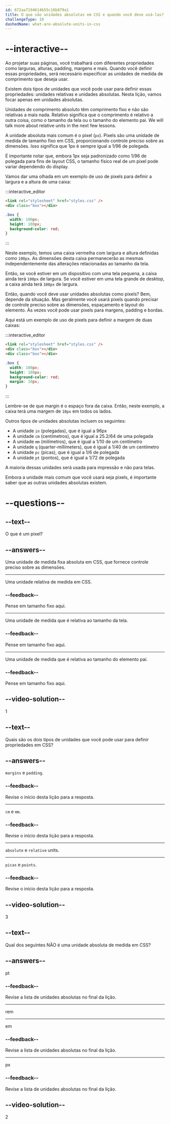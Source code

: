 ```yaml
---
id: 672aa7194614b55c16b879a1
title: O que são unidades absolutas em CSS e quando você deve usá-las?
challengeType: 19
dashedName: what-are-absolute-units-in-css
---
```


# --interactive--

Ao projetar suas páginas, você trabalhará com diferentes propriedades como larguras, alturas, padding, margens e mais. Quando você definir essas propriedades, será necessário especificar as unidades de medida de comprimento que deseja usar.

Existem dois tipos de unidades que você pode usar para definir essas propriedades: unidades relativas e unidades absolutas. Nesta lição, vamos focar apenas em unidades absolutas.

Unidades de comprimento absoluto têm comprimento fixo e não são relativas a mais nada. Relativo significa que o comprimento é relativo a outra coisa, como o tamanho da tela ou o tamanho do elemento pai.  We will talk more about relative units in the next few lessons.

A unidade absoluta mais comum é o pixel (`px`). Pixels são uma unidade de medida de tamanho fixo em CSS, proporcionando controle preciso sobre as dimensões. Isso significa que 1px é sempre igual a 1/96 de polegada.

É importante notar que, embora 1px seja padronizado como 1/96 de polegada para fins de layout CSS, o tamanho físico real de um pixel pode variar dependendo do display.

Vamos dar uma olhada em um exemplo de uso de pixels para definir a largura e a altura de uma caixa:

:::interactive_editor

```html
<link rel="stylesheet" href="styles.css" />
<div class="box"></div>
```

```css
.box {
  width: 100px;
  height: 100px;
  background-color: red;
}
```

:::

Neste exemplo, temos uma caixa vermelha com largura e altura definidas como `100px`. As dimensões desta caixa permanecerão as mesmas independentemente das alterações relacionadas ao tamanho da tela.

Então, se você estiver em um dispositivo com uma tela pequena, a caixa ainda terá `100px` de largura. Se você estiver em uma tela grande de desktop, a caixa ainda terá `100px` de largura.

Então, quando você deve usar unidades absolutas como pixels? Bem, depende da situação. Mas geralmente você usará pixels quando precisar de controle preciso sobre as dimensões, espaçamento e layout do elemento. Às vezes você pode usar pixels para margens, padding e bordas.

Aqui está um exemplo de uso de pixels para definir a margem de duas caixas:

:::interactive_editor

```html
<link rel="stylesheet" href="styles.css" />
<div class="box"></div>
<div class="box"></div>
```

```css
.box {
  width: 100px;
  height: 100px;
  background-color: red;
  margin: 10px;
}
```

:::

Lembre-se de que margin é o espaço fora da caixa. Então, neste exemplo, a caixa terá uma margem de `10px` em todos os lados.

Outros tipos de unidades absolutas incluem os seguintes:

- A unidade `in` (polegadas), que é igual a 96px
- A unidade `cm` (centímetros), que é igual a 25.2/64 de uma polegada
- A unidade `mm` (milímetros), que é igual a 1/10 de um centímetro
- A unidade `q` (quarter-millimeters), que é igual a 1/40 de um centímetro
- A unidade `pc` (picas), que é igual a 1/6 de polegada
- A unidade `pt` (pontos), que é igual a 1/72 de polegada

A maioria dessas unidades será usada para impressão e não para telas. 

Embora a unidade mais comum que você usará seja pixels, é importante saber que as outras unidades absolutas existem.

# --questions--

## --text--

O que é um pixel?

## --answers--

Uma unidade de medida fixa absoluta em CSS, que fornece controle preciso sobre as dimensões.

---

Uma unidade relativa de medida em CSS.

### --feedback--

Pense em tamanho fixo aqui.

---

Uma unidade de medida que é relativa ao tamanho da tela.

### --feedback--

Pense em tamanho fixo aqui.

---

Uma unidade de medida que é relativa ao tamanho do elemento pai.

### --feedback--

Pense em tamanho fixo aqui.

## --video-solution--

1

## --text--

Quais são os dois tipos de unidades que você pode usar para definir propriedades em CSS?

## --answers--

`margins` e `padding`.

### --feedback--

Revise o início desta lição para a resposta.

---

`cm` e `mm`.

### --feedback--

Revise o início desta lição para a resposta.

---

`absolute` e `relative` units.

---

`picas` e `points`.

### --feedback--

Revise o início desta lição para a resposta.

## --video-solution--

3

## --text--

Qual dos seguintes NÃO é uma unidade absoluta de medida em CSS?

## --answers--

pt

### --feedback--

Revise a lista de unidades absolutas no final da lição.

---

rem

---

em

### --feedback--

Revise a lista de unidades absolutas no final da lição.

---

px

### --feedback--

Revise a lista de unidades absolutas no final da lição.

## --video-solution--

2
